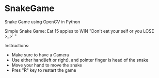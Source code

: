 # SnakeGame
Snake Game using OpenCV in Python

Simple Snake Game: Eat 15 apples to WIN
"Don't eat your self or you LOSE >_>' "

Instructions:
- Make sure to have a Camera
- Use either hand(left or right), and pointer finger is head of the snake
- Move your hand to move the snake
- Pres "R" key to restart the game

